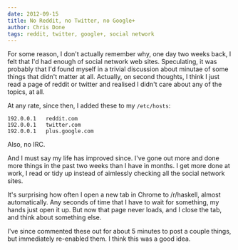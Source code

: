 ```yaml
---
date: 2012-09-15
title: No Reddit, no Twitter, no Google+
author: Chris Done
tags: reddit, twitter, google+, social network
---
```


For some reason, I don't actually remember why, one day two weeks
back, I felt that I'd had enough of social network web
sites. Speculating, it was probably that I'd found myself in a trivial
discussion about minutae of some things that didn't matter at
all. Actually, on second thoughts, I think I just read a page of
reddit or twitter and realised I didn't care about any of the topics,
at all.

At any rate, since then, I added these to my `/etc/hosts`:

    192.0.0.1	reddit.com
    192.0.0.1	twitter.com
    192.0.0.1	plus.google.com

Also, no IRC.

And I must say my life has improved since. I've gone out more and done
more things in the past two weeks than I have in months. I get more
done at work, I read or tidy up instead of aimlessly checking all the
social network sites.

It's surprising how often I open a new tab in Chrome to /r/haskell,
almost automatically. Any seconds of time that I have to wait for
something, my hands just open it up. But now that page never loads,
and I close the tab, and think about something else.

I've since commented these out for about 5 minutes to post a couple
things, but immediately re-enabled them. I think this was a good
idea.
